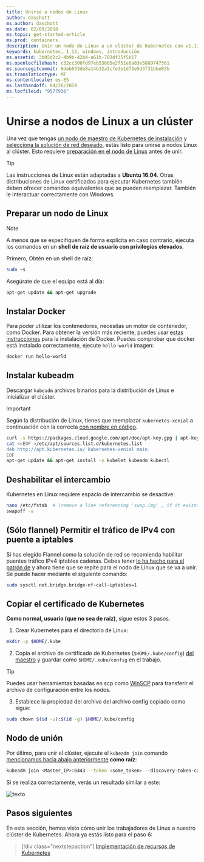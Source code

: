 ```yaml
---
title: Unirse a nodos de Linux
author: daschott
ms.author: daschott
ms.date: 02/09/2018
ms.topic: get-started-article
ms.prod: containers
description: Unir un nodo de Linux a un clúster de Kubernetes con v1.13.
keywords: kubernetes, 1.13, windows, introducción
ms.assetid: 3b05d2c2-4b9b-42b4-a61b-702df35f5b17
ms.openlocfilehash: c32cc300fd97eb53605e2f51e6a83e5889747561
ms.sourcegitcommit: 0deb653de8a14b32a1cfe3e1d73e5d3f31bbe83b
ms.translationtype: MT
ms.contentlocale: es-ES
ms.lasthandoff: 04/26/2019
ms.locfileid: "9577936"
---
```

# <a name="joining-linux-nodes-to-a-cluster"></a>Unirse a nodos de Linux a un clúster

Una vez que tengas [un nodo de maestro de Kubernetes de instalación](creating-a-linux-master.md) y [selecciona la solución de red deseado](network-topologies.md), estás listo para unirse a nodos Linux al clúster. Esto requiere [preparación en el nodo de Linux](joining-linux-workers.md#preparing-a-linux-node) antes de unir.
> [!tip]
> Las instrucciones de Linux están adaptadas a **Ubuntu 16.04**. Otras distribuciones de Linux certificados para ejecutar Kubernetes también deben ofrecer comandos equivalentes que se pueden reemplazar. También le interactuar correctamente con Windows.

## <a name="preparing-a-linux-node"></a>Preparar un nodo de Linux

> [!NOTE]
> A menos que se especifiquen de forma explícita en caso contrario, ejecuta los comandos en un **shell de raíz de usuario con privilegios elevados**.

Primero, Obtén en un shell de raíz:

```bash
sudo –s
```

Asegúrate de que el equipo está al día:

```bash
apt-get update && apt-get upgrade
```

## <a name="install-docker"></a>Instalar Docker

Para poder utilizar los contenedores, necesitas un motor de contenedor, como Docker. Para obtener la versión más reciente, puedes usar [estas instrucciones](https://docs.docker.com/install/linux/docker-ce/ubuntu/) para la instalación de Docker. Puedes comprobar que docker está instalado correctamente, ejecute `hello-world` imagen:

```bash
docker run hello-world
```

## <a name="install-kubeadm"></a>Instalar kubeadm

Descargar `kubeadm` archivos binarios para la distribución de Linux e inicializar el clúster.

> [!Important]  
> Según la distribución de Linux, tienes que reemplazar `kubernetes-xenial` a continuación con la correcta [con nombre en código](https://wiki.ubuntu.com/Releases).

``` bash
curl -s https://packages.cloud.google.com/apt/doc/apt-key.gpg | apt-key add -
cat <<EOF >/etc/apt/sources.list.d/kubernetes.list
deb http://apt.kubernetes.io/ kubernetes-xenial main
EOF
apt-get update && apt-get install -y kubelet kubeadm kubectl 
```

## <a name="disable-swap"></a>Deshabilitar el intercambio

Kubernetes en Linux requiere espacio de intercambio se desactive:

``` bash
nano /etc/fstab  # (remove a line referencing 'swap.img' , if it exists)
swapoff -a
```

## <a name="flannel-only-enable-bridged-ipv4-traffic-to-iptables"></a>(Sólo flannel) Permitir el tráfico de IPv4 con puente a iptables

Si has elegido Flannel como la solución de red se recomienda habilitar puentes tráfico IPv4 iptables cadenas. Debes tener [lo ha hecho para el patrón de](network-topologies.md#flannel-in-host-gateway-mode) y ahora tiene que se repite para el nodo de Linux que se va a unir. Se puede hacer mediante el siguiente comando:

``` bash
sudo sysctl net.bridge.bridge-nf-call-iptables=1
```

## <a name="copy-kubernetes-certificate"></a>Copiar el certificado de Kubernetes

**Como normal, usuario (que no sea de raíz)**, sigue estos 3 pasos.

1. Crear Kubernetes para el directorio de Linux:

```bash
mkdir -p $HOME/.kube
```

2. Copia el archivo de certificado de Kubernetes (`$HOME/.kube/config`) [del maestro](./creating-a-linux-master.md#collect-cluster-information) y guardar como `$HOME/.kube/config` en el trabajo.

> [!tip]
> Puedes usar herramientas basadas en scp como [WinSCP](https://winscp.net/eng/download.php) para transferir el archivo de configuración entre los nodos.

3. Establece la propiedad del archivo del archivo config copiado como sigue:

``` bash
sudo chown $(id -u):$(id -g) $HOME/.kube/config
```

## <a name="joining-node"></a>Nodo de unión

Por último, para unir el clúster, ejecute el `kubeadm join` comando [mencionamos hacia abajo anteriormente](./creating-a-linux-master.md#initialize-master) **como raíz**:

```bash
kubeadm join <Master_IP>:6443 --token <some_token> --discovery-token-ca-cert-hash <some_hash>
```

Si se realiza correctamente, verás un resultado similar a este:

![texto](./media/node-join.png)

## <a name="next-steps"></a>Pasos siguientes

En esta sección, hemos visto cómo unir los trabajadores de Linux a nuestro clúster de Kubernetes. Ahora ya estás listo para el paso 6:
> [!div class="nextstepaction"]
> [Implementación de recursos de Kubernetes](./deploying-resources.md)
